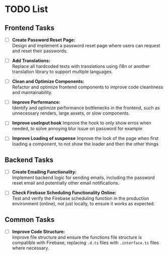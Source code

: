 # TODO List

## Frontend Tasks

-   [ ] **Create Password Reset Page:**  
         Design and implement a password reset page where users can request and reset their passwords.
-   [ ] **Add Translations:**  
         Replace all hardcoded texts with translations using i18n or another translation library to support multiple languages.

-   [ ] **Clean and Optimize Components:**  
         Refactor and optimize frontend components to improve code cleanliness and maintainability.
-   [ ] **Improve Performance:**  
         Identify and optimize performance bottlenecks in the frontend, such as unnecessary renders, large assets, or slow components.
-   [ ] **Improve useInput hook**
        Improve the hook to only show erros when needed, to solve annoying blur issue on password for example
-   [ ] **Improve Loading of suspense**
        Improve the look of the page when first loading a component, to not show the loader and then the other things

## Backend Tasks

-   [ ] **Create Emailing Functionality:**  
         Implement backend logic for sending emails, including the password reset email and potentially other email notifications.

-   [ ] **Check Firebase Scheduling Functionality Online:**  
         Test and verify the Firebase scheduling function in the production environment (online), not just locally, to ensure it works as expected.

## Common Tasks

-   [ ] **Improve Code Structure:**  
         Improve file structure and ensure the functions file structure is compatible with Firebase, replacing `.d.ts` files with `.interface.ts` files where necessary.
